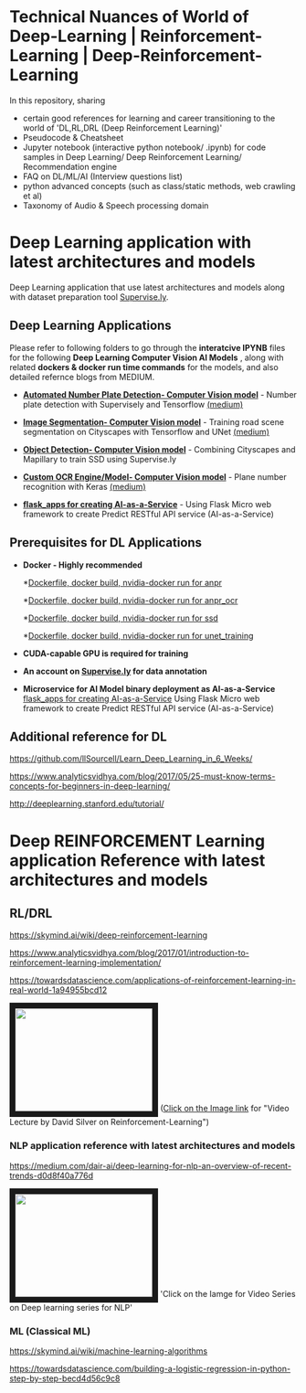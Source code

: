 # Technical Nuances of World of Deep-Learning | Reinforcement-Learning | Deep-Reinforcement-Learning
In this repository, sharing 
 - certain good references for learning and career transitioning to the world of 'DL,RL,DRL (Deep Reinforcement Learning)'
 - Pseudocode & Cheatsheet
 - Jupyter notebook (interactive python notebook/ .ipynb) for code samples in Deep Learning/ Deep Reinforcement Learning/ Recommendation engine
 - FAQ on DL/ML/AI (Interview questions list)
 - python advanced concepts (such as class/static methods, web crawling et al)
 - Taxonomy of Audio & Speech processing domain

# Deep Learning application with latest architectures and models
Deep Learning application that use latest architectures and models along with dataset preparation tool [Supervise.ly](https://supervise.ly).

Deep Learning Applications 
---------
Please refer to following folders to go through the 
          **interatcive IPYNB** files for the following **Deep Learning Computer Vision AI Models** , along with related **dockers & docker run time commands** for the models, and also detailed refernce blogs from MEDIUM.
          
- **[Automated Number Plate Detection- Computer Vision model](anpr)** - Number plate detection with Supervisely and Tensorflow [(medium)](https://medium.com/p/e84c74d4382c)

- **[Image Segmentation- Computer Vision model](unet_training)** - Training road scene segmentation on Cityscapes with Tensorflow and UNet [(medium)](https://medium.com/p/1232314781a8)

- **[Object Detection- Computer Vision model](ssd)** - Combining Cityscapes and Mapillary to train SSD using Supervise.ly 

- **[Custom OCR Engine/Model- Computer Vision model](anpr_ocr)** - Plane number recognition with Keras [(medium)](https://hackernoon.com/latest-deep-learning-ocr-with-keras-and-supervisely-in-15-minutes-34aecd630ed8)

- **[flask_apps for creating AI-as-a-Service](flask_apps)** - Using Flask Micro web framework to create Predict RESTful API service (AI-as-a-Service) 

Prerequisites for DL Applications
-------------
- **Docker - Highly recommended** 

   *[Dockerfile, docker build, nvidia-docker run for anpr](anpr/docker)

   *[Dockerfile, docker build, nvidia-docker run for anpr_ocr](anpr_ocr/docker)

   *[Dockerfile, docker build, nvidia-docker run for ssd](ssd/docker)

   *[Dockerfile, docker build, nvidia-docker run for unet_training](unet_training/docker)

- **CUDA-capable GPU is required for training**
- **An account on [Supervise.ly](https://supervise.ly) for data annotation**
- **Microservice for AI Model binary deployment as AI-as-a-Service**
    [flask_apps for creating AI-as-a-Service](flask_apps)  Using Flask Micro web framework to create Predict RESTful API service (AI-as-a-Service) 


Additional reference for DL
---------------------------

https://github.com/llSourcell/Learn_Deep_Learning_in_6_Weeks/

https://www.analyticsvidhya.com/blog/2017/05/25-must-know-terms-concepts-for-beginners-in-deep-learning/

http://deeplearning.stanford.edu/tutorial/

# Deep REINFORCEMENT Learning application Reference with latest architectures and models  


**RL/DRL**
-----------

https://skymind.ai/wiki/deep-reinforcement-learning

https://www.analyticsvidhya.com/blog/2017/01/introduction-to-reinforcement-learning-implementation/

https://towardsdatascience.com/applications-of-reinforcement-learning-in-real-world-1a94955bcd12

<a href="https://www.youtube.com/watch?v=2pWv7GOvuf0"><img src="https://thumbs.gfycat.com/GreedyLeadingAnophelesmosquito-max-1mb.gif" width="240" height="180" border="10"/></a> ([Click on the Image link](https://www.youtube.com/watch?v=2pWv7GOvuf0) for "Video Lecture by David Silver on Reinforcement-Learning")



### NLP application reference with latest architectures and models  

https://medium.com/dair-ai/deep-learning-for-nlp-an-overview-of-recent-trends-d0d8f40a776d

<a href="https://www.youtube.com/watch?v=RP3tZFcC2e8&list=PL613dYIGMXoZBtZhbyiBqb0QtgK6oJbpm"><img src="https://sknadig.me/assets/posts/att_basics/att_basic.gif" width="240" height="180" border="10"/></a> 'Click on the Iamge for Video Series on Deep learning series for NLP'



### ML (Classical ML)

https://skymind.ai/wiki/machine-learning-algorithms

https://towardsdatascience.com/building-a-logistic-regression-in-python-step-by-step-becd4d56c9c8




